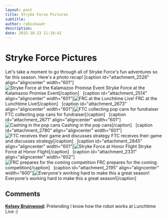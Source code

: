 ```yaml
---
layout: post
title: Stryke Force Pictures
subtitle:
author: rabickaudr
description:
date: 2015-10-23 21:18:42
---
```


# Stryke Force Pictures

Let's take a moment to go through all of Stryke Force's fun adventures so far this season. Here's a photo recap! [caption id="attachment_2526" align="aligncenter" width="601"]![Stryke Force at the Kalamazoo Promise Event](/wp-content/uploads/2015/08/01.jpg) Stryke Force at the Kalamazoo Promise Event[/caption]   [caption id="attachment_2514" align="aligncenter" width="601"]![FRC at the Lunchtime Live!](http://strykeforce.org/wp-content/uploads/2015/08/IMG_20150813_113937.jpg) FRC at the Lunchtime Live![/caption]   [caption id="attachment_2673" align="aligncenter" width="601"]![FTC collecting pop cans for fundraiser](http://strykeforce.org/wp-content/uploads/2015/08/IMG_20150824_194037427_HDR.jpg) FTC collecting pop cans for fundraiser[/caption]   [caption id="attachment_2671" align="aligncenter" width="601"]![Cashing in the pop cans](http://strykeforce.org/wp-content/uploads/2015/08/IMG_20150824_200040615_HDR.jpg) Cashing in the pop cans[/caption]   [caption id="attachment_2780" align="aligncenter" width="601"]![FTC receives their game and discusses strategy](http://strykeforce.org/wp-content/uploads/2015/09/DSC_00711.jpg) FTC receives their game and discusses strategy[/caption]   [caption id="attachment_2845" align="aligncenter" width="601"]![Stryke Force at Honor Flight](http://strykeforce.org/wp-content/uploads/2015/09/DSC_0005.jpg) Stryke Force at Honor Flight[/caption]   [caption id="attachment_2331" align="aligncenter" width="602"]![FRC prepares for the coming competition](http://strykeforce.org/wp-content/uploads/2015/07/17380463262_f06344d7fa_o.jpg) FRC prepares for the coming competition[/caption]   [caption id="attachment_2195" align="aligncenter" width="600"]![Everyone's working hard to make this a great season!](http://strykeforce.org/wp-content/uploads/2015/06/IMG_20150606_100854017.jpg) Everyone's working hard to make this a great season![/caption]

## Comments

**[Kelsey Bruinwood](#5309 "2015-10-27 18:02:28"):** Pretending I know how the robot works at Lunchtime Live :)
